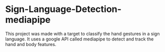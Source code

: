 # Sign-Language-Detection-mediapipe
This project was made with a target to classify the hand gestures in a sign language. It uses a google API called mediapipe to detect and track the hand and body features.

